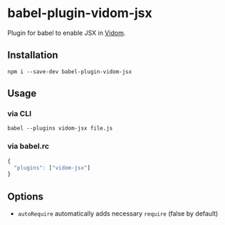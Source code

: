 # babel-plugin-vidom-jsx
Plugin for babel to enable JSX in [Vidom](https://github.com/dfilatov/vidom).

## Installation
```
npm i --save-dev babel-plugin-vidom-jsx
```

## Usage

### via CLI
```
babel --plugins vidom-jsx file.js
```

### via babel.rc
```js
{
  "plugins": ["vidom-jsx"]
}
```

## Options

  * `autoRequire` automatically adds necessary `require` (false by default)
